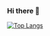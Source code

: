 ### Hi there 👋

<!--
**aliceschm/aliceschm** is a ✨ _special_ ✨ repository because its `README.md` (this file) appears on your GitHub profile.

Here are some ideas to get you started:

- 🔭 I’m currently working on ...
- 🌱 I’m currently learning ...
- 👯 I’m looking to collaborate on ...
- 🤔 I’m looking for help with ...
- 💬 Ask me about ...
- 📫 How to reach me: ...
- 😄 Pronouns: ...
- ⚡ Fun fact: ...
-->
<!-- [https://github-readme-stats-alices-projects-cd83d0c6.vercel.app/](https://github-readme-stats-six-sigma-63.vercel.app/) -->
[![Top Langs](https://github-readme-stats-six-sigma-63.vercel.app/api/top-langs/?username=aliceschm&cache_seconds=1)](https://github.com/aliceschm/github-readme-stats)
